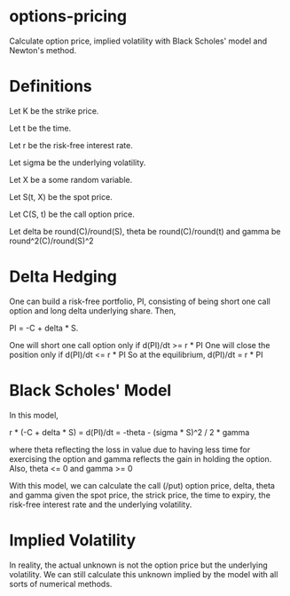 # options-pricing

Calculate option price, implied volatility with Black Scholes' model and Newton's method.

Definitions
=====
Let K be the strike price.

Let t be the time.

Let r be the risk-free interest rate.

Let sigma be the underlying volatility.

Let X be a some random variable.

Let S(t, X) be the spot price.

Let C(S, t) be the call option price.

Let delta be round(C)/round(S), theta be round(C)/round(t) and gamma be round^2(C)/round(S)^2

Delta Hedging
=====

One can build a risk-free portfolio, PI, consisting of being short one call option and long delta underlying share.
Then,

PI = -C + delta * S.

One will short one call option only if d(PI)/dt >= r * PI
One will close the position only if d(PI)/dt <= r * PI
So at the equilibrium, d(PI)/dt = r * PI

Black Scholes' Model
=====

In this model,

r * (-C + delta * S) = d(PI)/dt = -theta - (sigma * S)^2 / 2 * gamma

where theta reflecting the loss in value due to having less time for exercising the option and gamma reflects the gain in holding the option.
Also, theta <= 0 and gamma >= 0

With this model, we can calculate the call (/put) option price, delta, theta and gamma given the spot price, the strick price, the time to expiry, the risk-free interest rate and the underlying volatility.

Implied Volatility
=====
In reality, the actual unknown is not the option price but the underlying volatility. We can still calculate this unknown implied by the model with all sorts of numerical methods.
